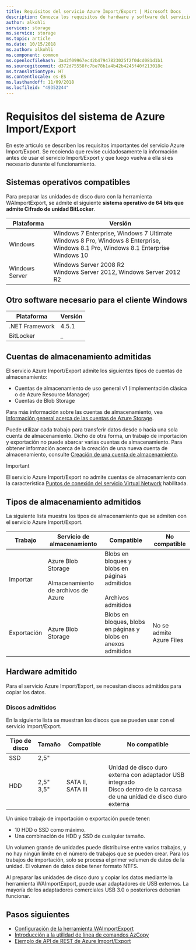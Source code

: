 ```yaml
---
title: Requisitos del servicio Azure Import/Export | Microsoft Docs
description: Conozca los requisitos de hardware y software del servicio Azure Import/Export.
author: alkohli
services: storage
ms.service: storage
ms.topic: article
ms.date: 10/15/2018
ms.author: alkohli
ms.component: common
ms.openlocfilehash: 3a42f09967ec42b47947823025f2f0dcd081d1b1
ms.sourcegitcommit: d372d75558fc7be78b1a4b42b4245f40f213018c
ms.translationtype: HT
ms.contentlocale: es-ES
ms.lasthandoff: 11/09/2018
ms.locfileid: "49352244"
---
```

# <a name="azure-importexport-system-requirements"></a>Requisitos del sistema de Azure Import/Export

En este artículo se describen los requisitos importantes del servicio Azure Import/Export. Se recoienda que revise cuidadosamente la información antes de usar el servicio Import/Export y que luego vuelva a ella si es necesario durante el funcionamiento.

## <a name="supported-operating-systems"></a>Sistemas operativos compatibles

Para preparar las unidades de disco duro con la herramienta WAImportExport, se admite el siguiente **sistema operativo de 64 bits que admite Cifrado de unidad BitLocker**.


|Plataforma |Versión |
|---------|---------|
|Windows     | Windows 7 Enterprise, Windows 7 Ultimate <br> Windows 8 Pro, Windows 8 Enterprise, Windows 8.1 Pro, Windows 8.1 Enterprise <br> Windows 10        |
|Windows Server     |Windows Server 2008 R2 <br> Windows Server 2012, Windows Server 2012 R2         |

## <a name="other-required-software-for-windows-client"></a>Otro software necesario para el cliente Windows

|Plataforma |Versión |
|---------|---------|
|.NET Framework    | 4.5.1       |
| BitLocker        |  _          |


## <a name="supported-storage-accounts"></a>Cuentas de almacenamiento admitidas

El servicio Azure Import/Export admite los siguientes tipos de cuentas de almacenamiento:

- Cuentas de almacenamiento de uso general v1 (implementación clásica o de Azure Resource Manager)
- Cuentas de Blob Storage

Para más información sobre las cuentas de almacenamiento, vea [Información general acerca de las cuentas de Azure Storage](storage-account-overview.md).

Puede utilizar cada trabajo para transferir datos desde o hacia una sola cuenta de almacenamiento. Dicho de otra forma, un trabajo de importación y exportación no puede abarcar varias cuentas de almacenamiento. Para obtener información acerca de la creación de una nueva cuenta de almacenamiento, consulte [Creación de una cuenta de almacenamiento](storage-quickstart-create-account.md).

> [!IMPORTANT] 
> El servicio Azure Import/Export no admite cuentas de almacenamiento con la característica [Puntos de conexión del servicio Virtual Network](../../virtual-network/virtual-network-service-endpoints-overview.md) habilitada. 

## <a name="supported-storage-types"></a>Tipos de almacenamiento admitidos

La siguiente lista muestra los tipos de almacenamiento que se admiten con el servicio Azure Import/Export.


|Trabajo  |Servicio de almacenamiento |Compatible  |No compatible  |
|---------|---------|---------|---------|
|Importar     |  Azure Blob Storage <br><br> Almacenamiento de archivos de Azure       | Blobs en bloques y blobs en páginas admitidos <br><br> Archivos admitidos          |
|Exportación     |   Azure Blob Storage       | Blobs en bloques, blobs en páginas y blobs en anexos admitidos         | No se admite Azure Files


## <a name="supported-hardware"></a>Hardware admitido 

Para el servicio Azure Import/Export, se necesitan discos admitidos para copiar los datos.

### <a name="supported-disks"></a>Discos admitidos

En la siguiente lista se muestran los discos que se pueden usar con el servicio Import/Export.


|Tipo de disco  |Tamaño  |Compatible |No compatible  |
|---------|---------|---------|---------|
|SSD    |   2,5"      |         |         |
|HDD     |  2,5"<br>3,5"       |SATA II, SATA III         |Unidad de disco duro externa con adaptador USB integrado <br> Disco dentro de la carcasa de una unidad de disco duro externa         |


Un único trabajo de importación o exportación puede tener:
- 10 HDD o SSD como máximo.
- Una combinación de HDD y SSD de cualquier tamaño.

Un volumen grande de unidades puede distribuirse entre varios trabajos, y no hay ningún límite en el número de trabajos que se pueden crear. Para los trabajos de importación, solo se procesa el primer volumen de datos de la unidad. El volumen de datos debe tener formato NTFS.

Al preparar las unidades de disco duro y copiar los datos mediante la herramienta WAImportExport, puede usar adaptadores de USB externos. La mayoría de los adaptadores comerciales USB 3.0 o posteriores deberían funcionar. 


## <a name="next-steps"></a>Pasos siguientes

* [Configuración de la herramienta WAImportExport](storage-import-export-tool-how-to.md)
* [Introducción a la utilidad de línea de comandos AzCopy](storage-use-azcopy.md)
* [Ejemplo de API de REST de Azure Import/Export](https://azure.microsoft.com/documentation/samples/storage-dotnet-import-export-job-management/)

